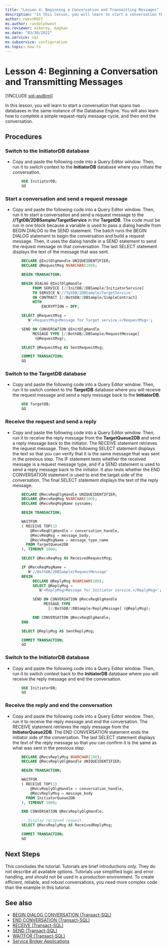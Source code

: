 ```yaml
---
title: "Lesson 4: Beginning a Conversation and Transmitting Messages"
description: "In this lesson, you will learn to start a conversation that spans two databases in the same instance of the Database Engine."
author: rwestMSFT
ms.author: randolphwest
ms.reviewer: mikeray, maghan
ms.date: "03/30/2022"
ms.service: sql
ms.subservice: configuration
ms.topic: how-to
---
```


# Lesson 4: Beginning a Conversation and Transmitting Messages

[!INCLUDE [sql-asdbmi](../../includes/applies-to-version/sql-asdbmi.md)]

In this lesson, you will learn to start a conversation that spans two databases in the same instance of the Database Engine. You will also learn how to complete a simple request-reply message cycle, and then end the conversation.

## Procedures

### Switch to the InitiatorDB database

- Copy and paste the following code into a Query Editor window. Then, run it to switch context to the **InitiatorDB** database where you initiate the conversation.

    ```sql
        USE InitiatorDB;
        GO
    ```

### Start a conversation and send a request message

- Copy and paste the following code into a Query Editor window. Then, run it to start a conversation and send a request message to the **//TgtDB/2DBSample/TargetService** in the **TargetDB**. The code must be run in one block because a variable is used to pass a dialog handle from BEGIN DIALOG to the SEND statement. The batch runs the BEGIN DIALOG statement to begin the conversation and build a request message. Then, it uses the dialog handle in a SEND statement to send the request message on that conversation. The last SELECT statement displays the text of the message that was sent.

    ```sql
        DECLARE @InitDlgHandle UNIQUEIDENTIFIER;
        DECLARE @RequestMsg NVARCHAR(100);

        BEGIN TRANSACTION;

        BEGIN DIALOG @InitDlgHandle
             FROM SERVICE [//InitDB/2DBSample/InitiatorService]
             TO SERVICE N'//TgtDB/2DBSample/TargetService'
             ON CONTRACT [//BothDB/2DBSample/SimpleContract]
             WITH
                 ENCRYPTION = OFF;

        SELECT @RequestMsg =
           N'<RequestMsg>Message for Target service.</RequestMsg>';

        SEND ON CONVERSATION @InitDlgHandle
             MESSAGE TYPE [//BothDB/2DBSample/RequestMessage]
              (@RequestMsg);

        SELECT @RequestMsg AS SentRequestMsg;

        COMMIT TRANSACTION;
        GO
    ```

### Switch to the TargetDB database

- Copy and paste the following code into a Query Editor window. Then, run it to switch context to the **TargetDB** database where you will receive the request message and send a reply message back to the **InitiatorDB**.

    ```sql
        USE TargetDB;
        GO
    ```

### Receive the request and send a reply

- Copy and paste the following code into a Query Editor window. Then, run it to receive the reply message from the **TargetQueue2DB** and send a reply message back to the initiator. The RECEIVE statement retrieves the request message. Then, the following SELECT statement displays the text so that you can verify that it is the same message that was sent in the previous step. The IF statement tests whether the received message is a request message type, and if a SEND statement is used to send a reply message back to the initiator. It also tests whether the END CONVERSATION statement is used to end the target side of the conversation. The final SELECT statement displays the text of the reply message.

    ```sql
        DECLARE @RecvReqDlgHandle UNIQUEIDENTIFIER;
        DECLARE @RecvReqMsg NVARCHAR(100);
        DECLARE @RecvReqMsgName sysname;

        BEGIN TRANSACTION;

        WAITFOR
        ( RECEIVE TOP(1)
            @RecvReqDlgHandle = conversation_handle,
            @RecvReqMsg = message_body,
            @RecvReqMsgName = message_type_name
          FROM TargetQueue2DB
        ), TIMEOUT 1000;

        SELECT @RecvReqMsg AS ReceivedRequestMsg;

        IF @RecvReqMsgName =
           N'//BothDB/2DBSample/RequestMessage'
        BEGIN
             DECLARE @ReplyMsg NVARCHAR(100);
             SELECT @ReplyMsg =
                N'<ReplyMsg>Message for Initiator service.</ReplyMsg>';

             SEND ON CONVERSATION @RecvReqDlgHandle
                  MESSAGE TYPE
                    [//BothDB/2DBSample/ReplyMessage] (@ReplyMsg);

             END CONVERSATION @RecvReqDlgHandle;
        END

        SELECT @ReplyMsg AS SentReplyMsg;

        COMMIT TRANSACTION;
        GO
    ```

### Switch to the InitiatorDB database

- Copy and paste the following code into a Query Editor window. Then, run it to switch context back to the **InitiatorDB** database where you will receive the reply message and end the conversation.

    ```sql  
        USE InitiatorDB;
        GO
    ```

### Receive the reply and end the conversation

- Copy and paste the following code into a Query Editor window. Then, run it to receive the reply message and end the conversation. The RECEIVE statement retrieves the reply message from the **InitiatorQueue2DB**. The END CONVERSATION statement ends the initiator side of the conversation. The last SELECT statement displays the text of the reply message so that you can confirm it is the same as what was sent in the previous step.

    ```sql  
        DECLARE @RecvReplyMsg NVARCHAR(100);
        DECLARE @RecvReplyDlgHandle UNIQUEIDENTIFIER;

        BEGIN TRANSACTION;

        WAITFOR
        ( RECEIVE TOP(1)
            @RecvReplyDlgHandle = conversation_handle,
            @RecvReplyMsg = message_body
          FROM InitiatorQueue2DB
        ), TIMEOUT 1000;

        END CONVERSATION @RecvReplyDlgHandle;

        -- Display recieved request.
        SELECT @RecvReplyMsg AS ReceivedReplyMsg;

        COMMIT TRANSACTION;
        GO
    ```

## Next Steps

This concludes the tutorial. Tutorials are brief introductions only. They do not describe all available options. Tutorials use simplified logic and error handling, and should not be used in a production environment. To create efficient, reliable, and robust conversations, you need more complex code than the example in this tutorial.

## See also

- [BEGIN DIALOG CONVERSATION (Transact-SQL)](../../t-sql/statements/begin-dialog-conversation-transact-sql.md)
- [END CONVERSATION (Transact-SQL)](../../t-sql/statements/end-conversation-transact-sql.md)
- [RECEIVE (Transact-SQL)](../../t-sql/statements/receive-transact-sql.md)
- [SEND (Transact-SQL)](../../t-sql/statements/send-transact-sql.md)
- [WAITFOR (Transact-SQL)](../../t-sql/language-elements/waitfor-transact-sql.md)
- [Service Broker Applications](service-broker-applications.md)
